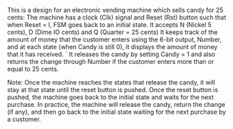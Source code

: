 This is a design for an electronic vending machine which sells candy for 25 cents:
  The machine has a clock (Clk) signal and Reset (Rst) button such that when Reset = I, FSM goes back to an initial state.
  It accepts N (Nickel 5 cents), D (Dime IO cents) and Q (Quarter = 25 cents)
  It keeps track of the amount of money that the customer enters using the 6-bit output, Number, and at each state (when Candy is still 0), it displays the amount of money that it has received.
` It releases the candy by setting Candy = 1 and also returns the change through Number if the customer enters more than or equal to 25 cents.

Note:
Once the machine reaches the states that release the candy, it will stay at that state until the reset button is pushed. Once the reset button is pushed, the machine goes back to the initial state and
waits for the next purchase. In practice, the machine will release the candy, return the change (if any), and then go back to the initial state waiting for the next purchase by a customer.
